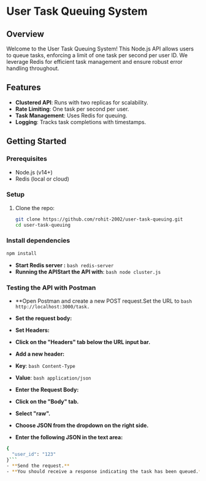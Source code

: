 # User Task Queuing System

## Overview
Welcome to the User Task Queuing System! This Node.js API allows users to queue tasks, enforcing a limit of one task per second per user ID. 
We leverage Redis for efficient task management and ensure robust error handling throughout.

## Features
- **Clustered API**: Runs with two replicas for scalability.
- **Rate Limiting**: One task per second per user.
- **Task Management**: Uses Redis for queuing.
- **Logging**: Tracks task completions with timestamps.

## Getting Started

### Prerequisites
- Node.js (v14+)
- Redis (local or cloud)

### Setup
1. Clone the repo:
   ```bash
   git clone https://github.com/rohit-2002/user-task-queuing.git
   cd user-task-queuing
   
### Install dependencies
 ```bash
 npm install
 ```
- **Start Redis server :** ```bash redis-server ```
- **Running the APIStart the API with**: ```bash node cluster.js ```

### Testing the API with Postman

- **Open Postman and create a new POST request.Set the URL to ```bash  http://localhost:3000/task.``` 
- **Set the request body:**
- **Set Headers:**
- **Click on the "Headers" tab below the URL input bar.**
- **Add a new header:**
- **Key**: ``` bash Content-Type ```
- **Value**: ``` bash application/json ```

- **Enter the Request Body:**
- **Click on the "Body" tab.**
- **Select "raw".**
- **Choose JSON from the dropdown on the right side.**
- **Enter the following JSON in the text area:**
``` bash
{
  "user_id": "123"
}```
- **Send the request.**
- **You should receive a response indicating the task has been queued.**

